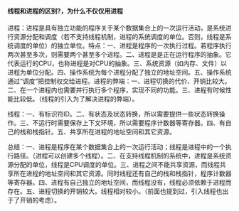#### 线程和进程的区别?，为什么不仅仅用进程

进程：进程是具有独立功能的程序关于某个数据集合上的一次运行活动，是系统进行资源分配和调度（若不支持线程机制，进程的系统调度的单位。否则，线程是系统调度的单位）的独立单位。特点：一、进程是程序的一次执行过程。若程序执行两次甚至多次，则需要两个甚至多个进程。二、进程是是正在运行程序的抽象。它代表运行的CPU，也称进程是对CPU的抽象。三、系统资源（如内存、文件）以进程为单位分配。四、操作系统为每个进程分配了独立的地址空间。五、操作系统通过“调度”把控制权交给进程。进程的弊端：一、进程切换的代价、开销比较大。二、在一个进程内也需要并行执行多个程序，实现不同的功能。三、进程有时候性能比较低。（线程的引入为了解决进程的弊端）。

线程：一、有标识符ID。二、有状态及状态转换，所以需要提供一些状态转换操作。三、不运行时需要保存上下文环境，所以需要程序计数器等寄存器。四、有自己的栈和栈指针。五、共享所在进程的地址空间和其它资源。

总结：一、进程是程序在某个数据集合上的一次运行活动；线程是进程中的一个执行路径。（进程可以创建多个线程）。二、在支持线程机制的系统中，进程是系统资源分配的单位，线程是CPU调度的单位。三、进程之间不能共享资源，而线程共享所在进程的地址空间和其它资源。同时线程还有自己的栈和栈指针，程序计数器等寄存器。四、进程有自己独立的地址空间，而线程没有，线程必须依赖于进程而存在。五、进程切换的开销较大。线程相对较小。（前面也提到过，引入线程也出于了开销的考虑）。